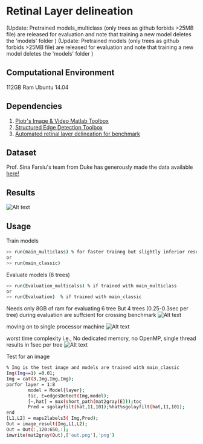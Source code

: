 # Retinal Layer delineation
(Update: Pretrained models_multiclass (only trees as github forbids >25MB file) are released for evaluation and note that training a new model deletes the 'models' folder )
(Update: Pretrained models (only trees as github forbids >25MB file) are released for evaluation and note that training a new model deletes the 'models' folder )
## Computational Environment
112GB Ram Ubuntu 14.04 

## Dependencies
1. [Piotr's Image & Video Matlab Toolbox](https://github.com/pdollar/toolbox) 
2. [Structured Edge Detection Toolbox ](https://github.com/pdollar/edges)
3. [Automated retinal layer delineation for benchmark](https://github.com/pangyuteng/caserel)


## Dataset
Prof. Sina Farsiu's team from Duke has generously made the data available [here!](http://people.duke.edu/~sf59/Chiu_BOE_2014_dataset.htm)

## Results
![Alt text](https://github.com/ultrai/Chap_1/blob/master/Results/out2.png)

## Usage
Train models
```bash
>> run(main_multiclass) % for faster trainng but slightly inferior results (~error = 0.01)
or
>> run(main_classic)  
````
Evaluate models (6 trees)
```bash
>> run(Evaluation_multicalss) % if trained with main_multiclass
or
>> run(Evaluation)  % if trained with main_classic
````
Needs only 8GB of ram for evaluating 6 tree
But 4 trees (0.25-0.3sec per tree) during evaluation are suffcient for crossing benchmark
![Alt text](https://github.com/ultrai/Chap_1/blob/master/prediction.png)

moving on to single processor machine
![Alt text](https://github.com/ultrai/Chap_1/blob/master/space-time-1-procesor.png)

worst time complexity i.e., No dedicated memory, no OpenMP, single thread  results in 1sec per tree
![Alt text](https://github.com/ultrai/Chap_1/blob/master/space-time-3.png)


Test for an image
``` bash
% Img is the test image and models are trained with main_classic
Img(Img==1) =0.01;
Img = cat(3,Img,Img,Img);
parfor layer = 1:8
        model = Model{layer};
        tic, E=edgesDetect(Img,model);
        [~,hat] = max(short_path(mat2gray(E)));toc
        Pred = sgolayfilt(hat,11,101);%hat%sgolayfilt(hat,11,101);
end
[L1,L2] = maps2labels3( Img,Pred);
Out = image_result(Img,L1,L2);
Out = Out(:,120:650,:);
imwrite(mat2gray(Out),['out.png'],'png')

```
